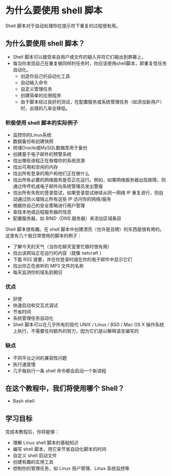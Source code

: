 # 为什么要使用 shell 脚本

Shell 脚本对于自动处理你在提示符下重复的过程很有用。

## 为什么要使用 shell 脚本？

- Shell 脚本可以接受来自用户或文件的输入并将它们输出到屏幕上。
- 每当你发现自己在重复做同样的任务时，你应该使用shell脚本，即重复性任务自动化。
    - 创造你自己的自动化工具
    - 自动输入命令
    - 自定义管理任务
    - 创建简单的应用程序
    - 由于脚本经过良好的测试，在配置服务或系统管理任务（如添加新用户）时，出错的几率会降低。

### 积极使用 shell 脚本的实际例子

- 监控你的Linux系统
- 数据备份和创建快照
- 转储Oracle或MySQL数据库用于备份
- 创建基于电子邮件的预警系统
- 找出哪些进程正在吞噬你的系统资源
- 找出可用和空闲的内存
- 找出所有登录的用户和他们正在做什么
- 找出所有必要的网络服务是否正在运行。例如，如果网络服务器出现故障，则通过传呼机或电子邮件向系统管理员发出警报
- 找出所有失败的登录尝试，如果登录尝试继续从同一网络 IP 重复进行，则自动通过防火墙阻止所有这些 IP 访问你的网络/服务
- 根据你自己的安全策略进行用户管理
- 查找本地或远程服务器的信息
- 配置服务器，如 BIND（DNS 服务器）来添加区域条目

Shell 脚本很有趣。在 shell 脚本中创建漂亮（也许是丑陋）的东西是很有用的。这里有几个我日常使用的脚本的例子：

- 了解今天的天气（当你在聊天室里忙碌时很有用）
- 找出该网站正在运行的内容（就像 netcraft ）
- 下载 RSS 提要，并在你登录时或在你的电子邮件中显示它们
- 找出你正在收听的 MP3 文件的名称
- 每天监测你的域名到期日

### 优点

- 好使
- 快速启动和交互式调试
- 节省时间
- 系统管理任务自动化
- Shell 脚本可以在几乎所有的现代 UNIX / Linux / BSD / Mac OS X 操作系统上执行，不需要任何额外的努力，因为它们是以解释语言编写的

### 缺点

- 不同平台之间的兼容性问题
- 执行速度慢
- 几乎每执行一条 shell 命令都会启动一个新进程

## 在这个教程中，我们将使用哪个 Shell？

- Bash shell

## 学习目标

完成本教程后，你将能够：

- 理解 Linux shell 脚本的基础知识
- 编写 shell 脚本，用它来节省自动化脚本的时间
- 自定义 shell 启动文件
- 创建有趣的实用工具
- 控制你的管理任务，如 Linux 用户管理、Linux 系统监控等

